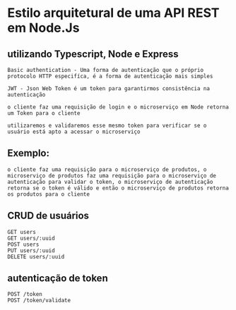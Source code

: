
# Estilo arquitetural de uma API REST em Node.Js

## utilizando Typescript, Node e Express


	Basic authentication - Uma forma de autenticação que o próprio protocolo HTTP especifíca, é a forma de autenticação mais simples

	JWT - Json Web Token é um token para garantirmos consistência na autenticação

	o cliente faz uma requisição de login e o microserviço em Node retorna um Token para o cliente

	utilizaremos e validaremos esse mesmo token para verificar se o usuário está apto a acessar o microserviço


## Exemplo:

	o cliente faz uma requisição para o microserviço de produtos, o microserviço de produtos faz uma requisição para o microserviço de autenticação para validar o token, o microserviço de autenticação retorna se o token é válido e então o microserviço de produtos retorna os produtos para o cliente

## CRUD de usuários

	GET users
	GET users/:uuid
	POST users
	PUT users/:uuid
	DELETE users/:uuid


## autenticação de token

	POST /token
	POST /token/validate
